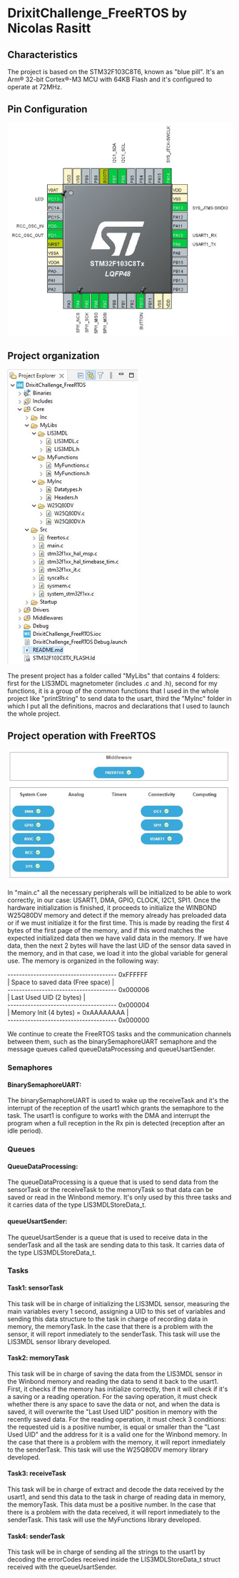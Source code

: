 # DrixitChallenge_FreeRTOS by Nicolas Rasitt

## Characteristics
The project is based on the STM32F103C8T6, known as "blue pill". It's an Arm® 32-bit Cortex®-M3 MCU with 64KB Flash and it's configured to operate at 72MHz.

## Pin Configuration

<img src="https://github.com/NikoRtt/DrixitChallenge_FreeRTOS/blob/80589b03df969299461041aa941732c8b0c51c63/PinConfiguration.JPG" alt="Pin configuration"/>

## Project organization

<img src="https://github.com/NikoRtt/DrixitChallenge_FreeRTOS/blob/ea9a8ff8d8b4b712ecd8ad319361af6322595b1b/ProjectOrganization.JPG" alt="Project Organization"/>

The present project has a folder called "MyLibs" that contains 4 folders: first for the LIS3MDL magnetometer (includes .c and .h), second for my functions, it is a group of the common functions that I used in the whole project like "printString" to send data to the usart, third the "MyInc" folder in which I put all the definitions, macros and declarations that I used to launch the whole project.

## Project operation with FreeRTOS

<img src="https://github.com/NikoRtt/DrixitChallenge_FreeRTOS/blob/80589b03df969299461041aa941732c8b0c51c63/SystemConfiguration.JPG" alt="System Organization"/>

In "main.c" all the necessary peripherals will be initialized to be able to work correctly, in our case: USART1, DMA, GPIO, CLOCK, I2C1, SPI1. Once the hardware initialization is finished, it proceeds to initialize the WINBOND W25Q80DV memory and detect if the memory already has preloaded data or if we must initialize it for the first time. This is made by reading the first 4 bytes of the first page of the memory, and if this word matches the expected initialized data then we have valid data in the memory. If we have data, then the next 2 bytes will have the last UID of the sensor data saved in the memory, and in that case, we load it into the global variable for general use. The memory is organized in the following way:

-------------------------------------- 0xFFFFFF<br>
| Space to saved data (Free space)   |<br>
-------------------------------------- 0x000006<br>
| Last Used UID (2 bytes)            |<br>
-------------------------------------- 0x000004<br>
| Memory Init (4 bytes) = 0xAAAAAAAA |<br>
-------------------------------------- 0x000000<br>

We continue to create the FreeRTOS tasks and the communication channels between them, such as the binarySemaphoreUART semaphore and the message queues called queueDataProcessing and queueUsartSender.

### Semaphores

#### BinarySemaphoreUART:

The binarySemaphoreUART is used to wake up the receiveTask and it's the interrupt of the reception of the usart1 which grants the semaphore to the task. The usart1 is configure to works with the DMA and interrupt the program when a full reception in the Rx pin is detected (reception after an idle period).

### Queues

#### QueueDataProcessing:

The queueDataProcessing is a queue that is used to send data from the sensorTask or the receiveTask to the memoryTask so that data can be saved or read in the Winbond memory. It's only used by this three tasks and it carries data of the type LIS3MDLStoreData_t.

#### queueUsartSender:

The queueUsartSender is a queue that is used to receive data in the senderTask and all the task are sending data to this task. It carries data of the type LIS3MDLStoreData_t.

### Tasks

#### Task1: sensorTask

This task will be in charge of initializing the LIS3MDL sensor, measuring the main variables every 1 second, assigning a UID to this set of variables and sending this data structure to the task in charge of recording data in memory, the memoryTask. In the case that there is a problem with the sensor, it will report inmediately to the senderTask. This task will use the LIS3MDL sensor library developed.

#### Task2: memoryTask

This task will be in charge of saving the data from the LIS3MDL sensor in the Winbond memory and reading the data to send it back to the usart1. First, it checks if the memory has initialize correctly, then it will check if it's a saving or a reading operation. For the saving operation, it must check whether there is any space to save the data or not, and when the data is saved, it will overwrite the "Last Used UID" position in memory with the recently saved data. For the reading operation, it must check 3 conditions: the requested uid is a positive number, is equal or smaller than the "Last Used UID" and the address for it is a valid one for the Winbond memory. In the case that there is a problem with the memory, it will report inmediately to the senderTask. This task will use the W25Q80DV memory library developed.

#### Task3: receiveTask

This task will be in charge of extract and decode the data received by the usart1, and send this data to the task in charge of reading data in memory, the memoryTask. This data must be a positive number. In the case that there is a problem with the data received, it will report inmediately to the senderTask. This task will use the MyFunctions library developed.

#### Task4: senderTask

This task will be in charge of sending all the strings to the usart1 by decoding the errorCodes received inside the LIS3MDLStoreData_t struct received with the queueUsartSender.
